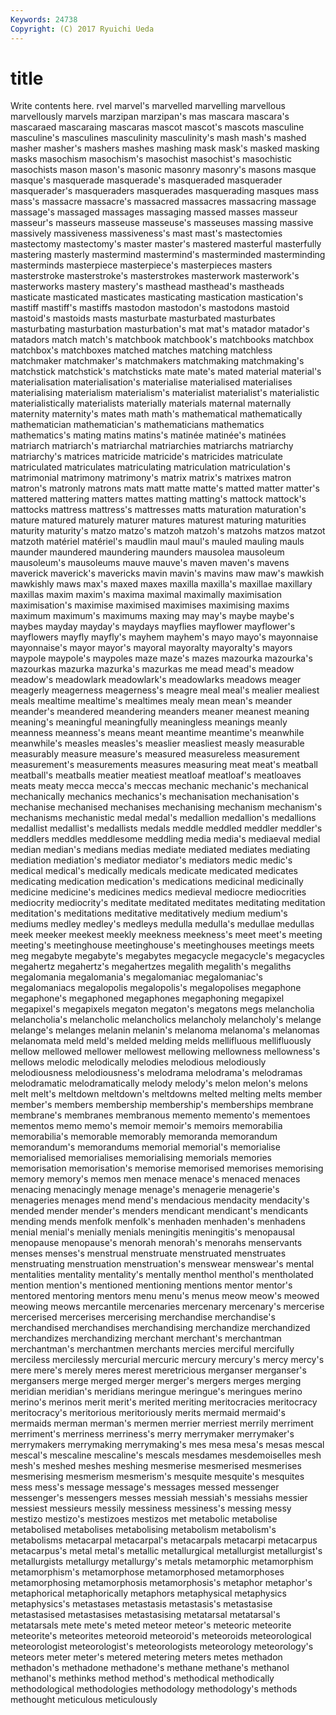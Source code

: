 ```yaml
---
Keywords: 24738 
Copyright: (C) 2017 Ryuichi Ueda
---
```


# title

Write contents here.
rvel marvel's marvelled marvelling marvellous marvellously marvels marzipan marzipan's mas
mascara mascara's mascaraed mascaraing mascaras mascot mascot's mascots masculine masculine's
masculines masculinity masculinity's mash mash's mashed masher masher's mashers mashes
mashing mask mask's masked masking masks masochism masochism's masochist masochist's
masochistic masochists mason mason's masonic masonry masonry's masons masque masque's
masquerade masquerade's masqueraded masquerader masquerader's masqueraders masquerades masquerading masques mass
mass's massacre massacre's massacred massacres massacring massage massage's massaged massages
massaging massed masses masseur masseur's masseurs masseuse masseuse's masseuses massing
massive massively massiveness massiveness's mast mast's mastectomies mastectomy mastectomy's master
master's mastered masterful masterfully mastering masterly mastermind mastermind's masterminded masterminding
masterminds masterpiece masterpiece's masterpieces masters masterstroke masterstroke's masterstrokes masterwork masterwork's
masterworks mastery mastery's masthead masthead's mastheads masticate masticated masticates masticating
mastication mastication's mastiff mastiff's mastiffs mastodon mastodon's mastodons mastoid mastoid's
mastoids masts masturbate masturbated masturbates masturbating masturbation masturbation's mat mat's
matador matador's matadors match match's matchbook matchbook's matchbooks matchbox matchbox's
matchboxes matched matches matching matchless matchmaker matchmaker's matchmakers matchmaking matchmaking's
matchstick matchstick's matchsticks mate mate's mated material material's materialisation materialisation's
materialise materialised materialises materialising materialism materialism's materialist materialist's materialistic materialistically
materialists materially materials maternal maternally maternity maternity's mates math math's
mathematical mathematically mathematician mathematician's mathematicians mathematics mathematics's mating matins matins's
matinée matinée's matinées matriarch matriarch's matriarchal matriarchies matriarchs matriarchy matriarchy's
matrices matricide matricide's matricides matriculate matriculated matriculates matriculating matriculation matriculation's
matrimonial matrimony matrimony's matrix matrix's matrixes matron matron's matronly matrons
mats matt matte matte's matted matter matter's mattered mattering matters
mattes matting matting's mattock mattock's mattocks mattress mattress's mattresses matts
maturation maturation's mature matured maturely maturer matures maturest maturing maturities
maturity maturity's matzo matzo's matzoh matzoh's matzohs matzos matzot matzoth
matériel matériel's maudlin maul maul's mauled mauling mauls maunder maundered
maundering maunders mausolea mausoleum mausoleum's mausoleums mauve mauve's maven maven's
mavens maverick maverick's mavericks mavin mavin's mavins maw maw's mawkish
mawkishly maws max's maxed maxes maxilla maxilla's maxillae maxillary maxillas
maxim maxim's maxima maximal maximally maximisation maximisation's maximise maximised maximises
maximising maxims maximum maximum's maximums maxing may may's maybe maybe's
maybes mayday mayday's maydays mayflies mayflower mayflower's mayflowers mayfly mayfly's
mayhem mayhem's mayo mayo's mayonnaise mayonnaise's mayor mayor's mayoral mayoralty
mayoralty's mayors maypole maypole's maypoles maze maze's mazes mazourka mazourka's
mazourkas mazurka mazurka's mazurkas me mead mead's meadow meadow's meadowlark
meadowlark's meadowlarks meadows meager meagerly meagerness meagerness's meagre meal meal's
mealier mealiest meals mealtime mealtime's mealtimes mealy mean mean's meander
meander's meandered meandering meanders meaner meanest meaning meaning's meaningful meaningfully
meaningless meanings meanly meanness meanness's means meant meantime meantime's meanwhile
meanwhile's measles measles's measlier measliest measly measurable measurably measure measure's
measured measureless measurement measurement's measurements measures measuring meat meat's meatball
meatball's meatballs meatier meatiest meatloaf meatloaf's meatloaves meats meaty mecca
mecca's meccas mechanic mechanic's mechanical mechanically mechanics mechanics's mechanisation mechanisation's
mechanise mechanised mechanises mechanising mechanism mechanism's mechanisms mechanistic medal medal's
medallion medallion's medallions medallist medallist's medallists medals meddle meddled meddler
meddler's meddlers meddles meddlesome meddling media media's mediaeval medial median
median's medians medias mediate mediated mediates mediating mediation mediation's mediator
mediator's mediators medic medic's medical medical's medically medicals medicate medicated
medicates medicating medication medication's medications medicinal medicinally medicine medicine's medicines
medics medieval mediocre mediocrities mediocrity mediocrity's meditate meditated meditates meditating
meditation meditation's meditations meditative meditatively medium medium's mediums medley medley's
medleys medulla medulla's medullae medullas meek meeker meekest meekly meekness
meekness's meet meet's meeting meeting's meetinghouse meetinghouse's meetinghouses meetings meets
meg megabyte megabyte's megabytes megacycle megacycle's megacycles megahertz megahertz's megahertzes
megalith megalith's megaliths megalomania megalomania's megalomaniac megalomaniac's megalomaniacs megalopolis megalopolis's
megalopolises megaphone megaphone's megaphoned megaphones megaphoning megapixel megapixel's megapixels megaton
megaton's megatons megs melancholia melancholia's melancholic melancholics melancholy melancholy's melange
melange's melanges melanin melanin's melanoma melanoma's melanomas melanomata meld meld's
melded melding melds mellifluous mellifluously mellow mellowed mellower mellowest mellowing
mellowness mellowness's mellows melodic melodically melodies melodious melodiously melodiousness melodiousness's
melodrama melodrama's melodramas melodramatic melodramatically melody melody's melon melon's melons
melt melt's meltdown meltdown's meltdowns melted melting melts member member's
members membership membership's memberships membrane membrane's membranes membranous memento memento's
mementoes mementos memo memo's memoir memoir's memoirs memorabilia memorabilia's memorable
memorably memoranda memorandum memorandum's memorandums memorial memorial's memorialise memorialised memorialises
memorialising memorials memories memorisation memorisation's memorise memorised memorises memorising memory
memory's memos men menace menace's menaced menaces menacing menacingly menage
menage's menagerie menagerie's menageries menages mend mend's mendacious mendacity mendacity's
mended mender mender's menders mendicant mendicant's mendicants mending mends menfolk
menfolk's menhaden menhaden's menhadens menial menial's menially menials meningitis meningitis's
menopausal menopause menopause's menorah menorah's menorahs menservants menses menses's menstrual
menstruate menstruated menstruates menstruating menstruation menstruation's menswear menswear's mental mentalities
mentality mentality's mentally menthol menthol's mentholated mention mention's mentioned mentioning
mentions mentor mentor's mentored mentoring mentors menu menu's menus meow
meow's meowed meowing meows mercantile mercenaries mercenary mercenary's mercerise mercerised
mercerises mercerising merchandise merchandise's merchandised merchandises merchandising merchandize merchandized merchandizes
merchandizing merchant merchant's merchantman merchantman's merchantmen merchants mercies merciful mercifully
merciless mercilessly mercurial mercuric mercury mercury's mercy mercy's mere mere's
merely meres merest meretricious merganser merganser's mergansers merge merged merger
merger's mergers merges merging meridian meridian's meridians meringue meringue's meringues
merino merino's merinos merit merit's merited meriting meritocracies meritocracy meritocracy's
meritorious meritoriously merits mermaid mermaid's mermaids merman merman's mermen merrier
merriest merrily merriment merriment's merriness merriness's merry merrymaker merrymaker's merrymakers
merrymaking merrymaking's mes mesa mesa's mesas mescal mescal's mescaline mescaline's
mescals mesdames mesdemoiselles mesh mesh's meshed meshes meshing mesmerise mesmerised
mesmerises mesmerising mesmerism mesmerism's mesquite mesquite's mesquites mess mess's message
message's messages messed messenger messenger's messengers messes messiah messiah's messiahs
messier messiest messieurs messily messiness messiness's messing messy mestizo mestizo's
mestizoes mestizos met metabolic metabolise metabolised metabolises metabolising metabolism metabolism's
metabolisms metacarpal metacarpal's metacarpals metacarpi metacarpus metacarpus's metal metal's metallic
metallurgical metallurgist metallurgist's metallurgists metallurgy metallurgy's metals metamorphic metamorphism metamorphism's
metamorphose metamorphosed metamorphoses metamorphosing metamorphosis metamorphosis's metaphor metaphor's metaphorical metaphorically
metaphors metaphysical metaphysics metaphysics's metastases metastasis metastasis's metastasise metastasised metastasises
metastasising metatarsal metatarsal's metatarsals mete mete's meted meteor meteor's meteoric
meteorite meteorite's meteorites meteoroid meteoroid's meteoroids meteorological meteorologist meteorologist's meteorologists
meteorology meteorology's meteors meter meter's metered metering meters metes methadon
methadon's methadone methadone's methane methane's methanol methanol's methinks method method's
methodical methodically methodological methodologies methodology methodology's methods methought meticulous meticulously
